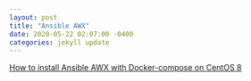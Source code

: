 ```yaml
---
layout: post
title: "Ansible AWX"
date: 2020-05-22 02:07:00 -0400
categories: jekyll update
---
```

[How to install Ansible AWX with Docker-compose on CentOS 8][awx-install]

[awx-install]: https://www.linuxtechi.com/install-ansible-awx-docker-compose-centos-8/
